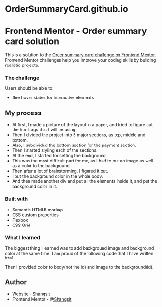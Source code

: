 # OrderSummaryCard.github.io
# Frontend Mentor - Order summary card solution

This is a solution to the [Order summary card challenge on Frontend Mentor](https://www.frontendmentor.io/challenges/order-summary-component-QlPmajDUj). Frontend Mentor challenges help you improve your coding skills by building realistic projects. 

### The challenge

Users should be able to:

- See hover states for interactive elements

## My process

- At first, I made a picture of the layout in a paper, and tried to figure out the html tags that I will be using.
- Then I divided the project into 3 major sections, as top, middle and bottom.
- Also, I subdivided the bottom section for the payment section. 
- Then I started styling each of the sections.
- At the end, I started for setting the background
- This was the most difficult part for me, as I had to put an image as well as a color to the background.
- Then after a lot of brainstorming, I figured it out.
- I put the background color in the whole body.
- And then made another div and put all the elements inside it, and put the background color in it.

### Built with

- Semantic HTML5 markup
- CSS custom properties
- Flexbox
- CSS Grid

### What I learned
The biggest thing I learned was to add background image and background color at the same time.
I am proud of the following code that I have written.
```html```
<body>
    <div id="background">
        <div id="body">
          <!-- The body code -->
        </div>
    </div>
  <!-- The footer code -->
 </body>
 Then I provided color to body(not the id) and image to the background(id).
 
 ## Author

- Website - [Shangsit](https://shangsit.github.io/OrderSummaryCard.github.io/)
- Frontend Mentor - [@Shangsit](https://www.frontendmentor.io/profile/Shangsit)
